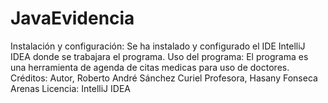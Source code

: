 # JavaEvidencia

Instalación y configuración: Se ha instalado y configurado el IDE IntelliJ IDEA donde se trabajara el programa.
Uso del programa: El programa es una herramienta de agenda de citas medicas para uso de doctores.
Créditos: 
      Autor, Roberto André Sánchez Curiel
      Profesora, Hasany Fonseca Arenas
Licencia: IntelliJ IDEA
